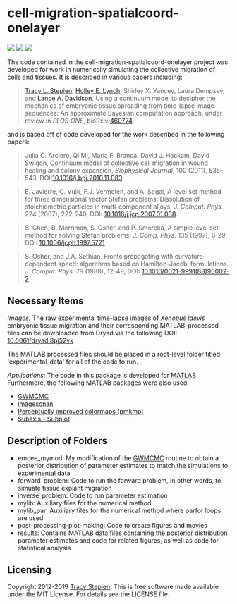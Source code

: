 # cell-migration-spatialcoord-onelayer

<a href="https://github.com/tstepien/cell-migration-spatialcoord-onelayer/"><img src="https://img.shields.io/badge/GitHub-cell--migration--spatialcoord--onelayer-blue.svg" /></a> <a href="https://doi.org/10.1101/460774"><img src="https://img.shields.io/badge/bioRxiv-460774-orange.svg" /></a> <a href="LICENSE"><img src="https://img.shields.io/badge/license-MIT-blue.svg" /></a>

The code contained in the cell-migration-spatialcoord-onelayer project was developed for work in numerically simulating the collective migration of cells and tissues. It is described in various papers including:
><a href="http://math.arizona.edu/~stepien/">Tracy L. Stepien</a>, [Holley E. Lynch](https://www.stetson.edu/other/faculty/holley-lynch.php), Shirley X. Yancey, Laura Dempsey, and [Lance A. Davidson](http://mechmorpho.org/), Using a continuum model to decipher the mechanics of embryonic tissue spreading from time-lapse image sequences: An approximate Bayesian computation approach, under review in *PLOS ONE*, bioRxiv:[460774](https://doi.org/10.1101/460774).

and is based off of code developed for the work described in the following papers:
>Julia C. Arciero, Qi Mi, Maria F. Branca, David J. Hackam, David Swigon, Continuum model of collective cell migration in wound healing and colony expansion, *Biophysical Journal*, 100 (2011), 535-543, DOI:[10.1016/j.bpj.2010.11.083](https://doi.org/10.1016/j.bpj.2010.11.0834).

>E. Javierre, C. Vuik, F.J. Vermolen, and A. Segal, A level set method for three dimensional vector Stefan problems: Dissolution of stoichiometric particles in multi-component alloys, *J. Comput. Phys.* 224 (2007), 222-240, DOI: [10.1016/j.jcp.2007.01.038](https://doi.org/10.1016/j.jcp.2007.01.038)

>S. Chen, B. Merriman, S. Osher, and P. Smereka, A simple level set method for solving Stefan problems, *J. Comp. Phys.* 135 (1997), 8-29, DOI: [10.1006/jcph.1997.5721](https://doi.org/10.1006/jcph.1997.5721)

>S. Osher, and J.A. Sethian. Fronts propagating with curvature-dependent speed: algorithms based on Hamilton-Jacobi formulations. *J. Comput. Phys.* 79 (1988), 12-49, DOI: [10.1016/0021-9991(88)90002-2](https://doi.org/10.1016/0021-9991(88)90002-2)

## Necessary Items

*Images:* The raw experimental time-lapse images of *Xenopus laevis* embryonic tissue migration and their corresponding MATLAB-processed files can be downloaded from Dryad via the following DOI: [10.5061/dryad.8pj52vk](https://doi.org/10.5061/dryad.8pj52vk)

The MATLAB processed files should be placed in a root-level folder titled 'experimental_data' for all of the code to run.

*Applications:* The code in this package is developed for [MATLAB](https://www.mathworks.com/products/matlab.html). Furthermore, the following MATLAB packages were also used:
+ [GWMCMC](https://github.com/grinsted/gwmcmc)
+ [imagescnan](https://www.mathworks.com/matlabcentral/fileexchange/20516-imagescnan-m-v2-1-aug-2009)
+ [Perceptually improved colormaps (pmkmp)](https://www.mathworks.com/matlabcentral/fileexchange/28982-perceptually-improved-colormaps)
+ [Subaxis - Subplot](https://www.mathworks.com/matlabcentral/fileexchange/3696-subaxis-subplot)

## Description of Folders

+ emcee_mymod: My modification of the [GWMCMC](https://github.com/grinsted/gwmcmc) routine to obtain a posterior distribution of parameter estimates to match the simulations to experimental data
+ forward_problem: Code to run the forward problem, in other words, to simuate tissue explant migration
+ inverse_problem: Code to run parameter estimation
+ mylib: Auxiliary files for the numerical method
+ mylib_par: Auxiliary files for the numerical method where parfor loops are used
+ post-processing-plot-making: Code to create figures and movies
+ results: Contains MATLAB data files containing the posterior distribution parameter estimates and code for related figures, as well as code for statistical analysis

## Licensing
Copyright 2012-2019 [Tracy Stepien](http://github.com/tstepien/).  This is free software made available under the MIT License. For details see the LICENSE file.
